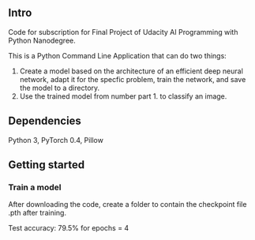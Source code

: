 ## Intro
Code for subscription for Final Project of Udacity AI Programming with Python Nanodegree.

This is a Python Command Line Application that can do two things:
1. Create a model based on the architecture of an efficient deep neural network, adapt it for the specfic problem, train the network, and save the model to a directory.
2. Use the trained model from number part 1. to classify an image.

## Dependencies

Python 3, PyTorch 0.4, Pillow

## Getting started

### Train a model

After downloading the code, create a folder to contain the checkpoint file .pth after training.

Test accuracy: 79.5% for epochs = 4
